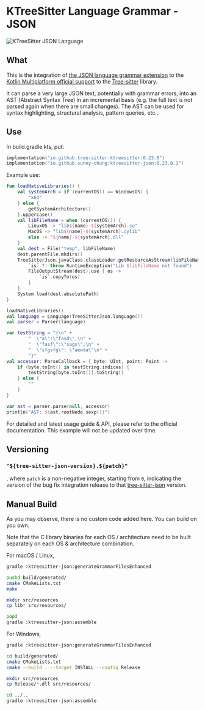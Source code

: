 # KTreeSitter Language Grammar - JSON

![KTreeSitter JSON Language](https://img.shields.io/maven-central/v/io.github.sunny-chung/ktreesitter-json)

## What

This is the integration of [the JSON language grammar extension](https://github.com/tree-sitter/tree-sitter-json) to the [Kotlin Multiplatform official support](https://tree-sitter.github.io/kotlin-tree-sitter/) to the [Tree-sitter](https://tree-sitter.github.io/tree-sitter/) library.

It can parse a very large JSON text, potentially with grammar errors, into an AST (Abstract Syntax Tree) in an incremental basis (e.g. the full text is not parsed again when there are small changes). The AST can be used for syntax highlighting, structural analysis, pattern queries, etc..

## Use

In build.gradle.kts, put:
```kotlin
implementation("io.github.tree-sitter:ktreesitter:0.23.0")
implementation("io.github.sunny-chung:ktreesitter-json:0.23.0.1")
```

Example use:
```kotlin
fun loadNativeLibraries() {
    val systemArch = if (currentOS() == WindowsOS) {
        "x64"
    } else {
        getSystemArchitecture()
    }.uppercase()
    val libFileName = when (currentOS()) {
        LinuxOS -> "lib${name}-${systemArch}.so"
        MacOS -> "lib${name}-${systemArch}.dylib"
        else -> "${name}-${systemArch}.dll"
    }
    val dest = File("temp", libFileName)
    dest.parentFile.mkdirs()
    TreeSitterJson.javaClass.classLoader.getResourceAsStream(libFileName).use { `is` ->
        `is` ?: throw RuntimeException("Lib $libFileName not found")
        FileOutputStream(dest).use { os ->
            `is`.copyTo(os)
        }
    }
    System.load(dest.absolutePath)
}

loadNativeLibraries()
val language = Language(TreeSitterJson.language())
val parser = Parser(language)

var testString = "{\n" +
        "  \"a\":\"fasd\",\n" +
        "  \"fasf\":\"sags\",\n" +
        "  \"sfgsfg\": \"aewda\"\n" +
        "}"
val accessor: ParseCallback = { byte: UInt, point: Point ->
    if (byte.toInt() in testString.indices) {
        testString[byte.toInt()].toString()
    } else {
        ""
    }
}

var ast = parser.parse(null, accessor)
println("AST: ${ast.rootNode.sexp()}")
```

For detailed and latest usage guide & API, please refer to the official documentation. This example will not be updated over time.

## Versioning

### `"${tree-sitter-json-version}.${patch}"`
, where `patch` is a non-negative integer, starting from `0`, indicating the version of the bug fix integration release to that [tree-sitter-json](https://github.com/tree-sitter/tree-sitter-json) version.

## Manual Build

As you may observe, there is no custom code added here. You can build on you own.

Note that the C library binaries for each OS / architecture need to be built separately on each OS & architecture combination.

For macOS / Linux,

```sh
gradle :ktreesitter-json:generateGrammarFilesEnhanced

pushd build/generated/
cmake CMakeLists.txt
make

mkdir src/resources
cp lib* src/resources/

popd
gradle :ktreesitter-json:assemble
```

For Windows,

```sh
gradle :ktreesitter-json:generateGrammarFilesEnhanced

cd build/generated/
cmake CMakeLists.txt
cmake --build . --target INSTALL --config Release

mkdir src/resources
cp Release/*.dll src/resources/

cd ../..
gradle :ktreesitter-json:assemble
```

